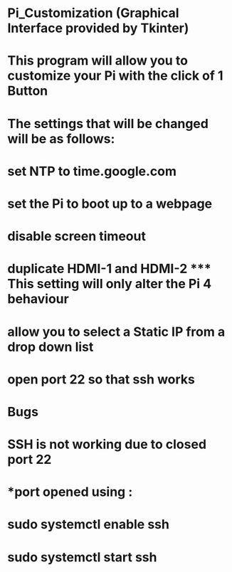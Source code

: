 # Pi_Customization (Graphical Interface provided by Tkinter) 
# This program will allow you to customize your Pi with the click of 1 Button
# The settings that will be changed will be as follows: 
#	set NTP to time.google.com
#	set the Pi to boot up to a webpage 
#	disable screen timeout 
#	duplicate HDMI-1 and HDMI-2 *** This setting will only alter the Pi 4 behaviour 
#	allow you to select a Static IP from a drop down list     
#	open port 22 so that ssh works 


#	Bugs 
#	SSH is not working due to closed port 22
#		*port opened using :
#		sudo systemctl enable ssh
#		sudo systemctl start ssh